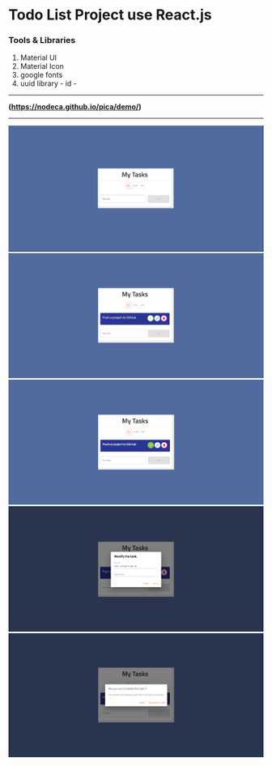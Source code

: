 # Todo List Project use React.js

### Tools & Libraries 
1. Material UI
2. Material Icon
3. google fonts
4. uuid library - id - 

-------

__(https://nodeca.github.io/pica/demo/)__

---------

![UI](image.png)
![Add a task](image-1.png)
![Completed a task](image-2.png)
![Edit a task](image-3.png)
![Delete a task](image-4.png)